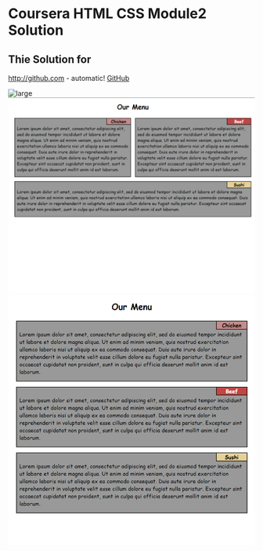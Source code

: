 # Coursera HTML CSS Module2 Solution
## Thie Solution for 

http://github.com - automatic!
[GitHub](https://www.coursera.org/learn/html-css-javascript-for-web-developers)

![large](/images/large-view.png)
![md](/images/md-view.png)
![small](/images/small-view.png)
